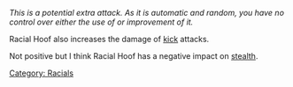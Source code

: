 *This is a potential extra attack. As it is automatic and random, you
have no control over either the use of or improvement of it.*

Racial Hoof also increases the damage of [kick](Kick.md "wikilink")
attacks.

Not positive but I think Racial Hoof has a negative impact on [
stealth](Racial_Stealth_Modifier.md "wikilink").

[Category: Racials](Category:_Racials "wikilink")
